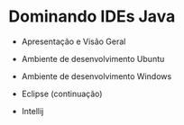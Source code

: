 # Dominando IDEs Java

- Apresentação e Visão Geral

- Ambiente de desenvolvimento Ubuntu

- Ambiente de desenvolvimento Windows

- Eclipse (continuação)

- Intellij
